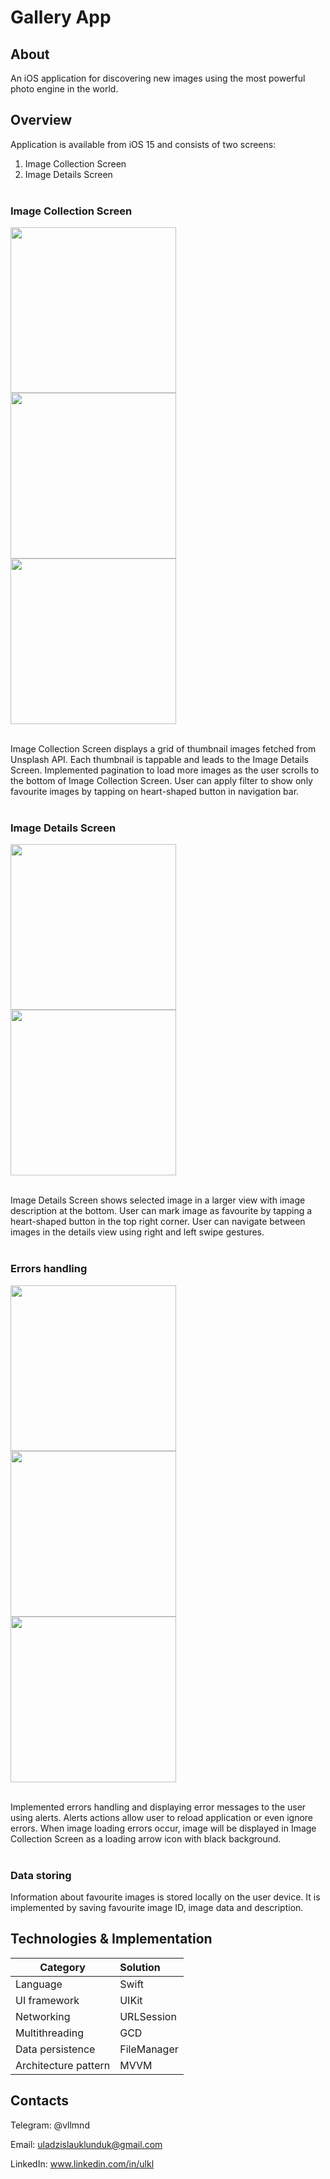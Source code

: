 # Gallery App

## About

An iOS application for discovering new images using the most powerful photo engine in the world.

## Overview

Application is available from iOS 15 and consists of two screens:
1. Image Collection Screen
2. Image Details Screen
<br><br>

### Image Collection Screen

<img src="https://github.com/user-attachments/assets/0d3fff9d-8ea2-4ec4-a1a2-2dde46290820" width="265" >
<img src="https://github.com/user-attachments/assets/87921206-fe63-44f8-91c3-5196d9acd0d3" width="265" >
<img src="https://github.com/user-attachments/assets/91c1e738-77c7-4a9b-a8fc-8a7a60c2431b" width="265" >
<br><br>

Image Collection Screen displays a grid of thumbnail images fetched from Unsplash API. Each thumbnail is tappable and leads to the Image Details Screen. Implemented pagination to load more images as the user scrolls to the bottom of Image Collection Screen. User can apply filter to show only favourite images by tapping on heart-shaped button in navigation bar.
<br><br>

### Image Details Screen

<img src="https://github.com/user-attachments/assets/b5da66b0-fa00-4936-be48-1265e5cd0c44" width="265" >
<img src="https://github.com/user-attachments/assets/c8c24596-fff2-493e-9d73-ee3590f771a7" width="265" >
<br><br>

Image Details Screen shows selected image in a larger view with image description at the bottom. User can mark image as favourite by tapping a heart-shaped button in the top right corner. User can navigate between images in the details view using right and left swipe gestures.
<br><br>

### Errors handling

<img src="https://github.com/user-attachments/assets/e97dc3eb-b9cf-4508-af58-442f2829e53c" width="265" >
<img src="https://github.com/user-attachments/assets/4dde850f-e3e4-460c-b742-e5f7fa64c5da" width="265" >
<img src="https://github.com/user-attachments/assets/d12b5cb4-cfca-4af5-b72a-1248de298f27" width="265" >
<br><br>

Implemented errors handling and displaying error messages to the user using alerts. Alerts actions allow user to reload application or even ignore errors. When image loading errors occur, image will be displayed in Image Collection Screen as a loading arrow icon with black background.
<br><br>

### Data storing

Information about favourite images is stored locally on the user device. It is implemented by saving favourite image ID, image data and description.  


## Technologies & Implementation

|      Category       |  Solution   |
|---------------------|:------------|
| Language            | Swift       |
| UI framework        | UIKit       |
| Networking          | URLSession  |
| Multithreading      | GCD         |
| Data persistence    | FileManager |
| Architecture pattern| MVVM        |

## Contacts

Telegram: @vllmnd

Email: uladzislauklunduk@gmail.com

LinkedIn: www.linkedin.com/in/ulkl
